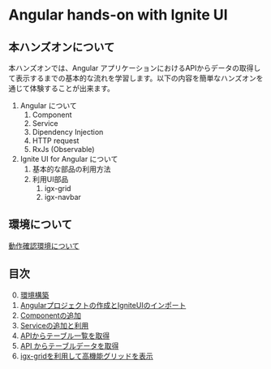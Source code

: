 # Angular hands-on with Ignite UI

## 本ハンズオンについて

本ハンズオンでは、Angular アプリケーションにおけるAPIからデータの取得して表示するまでの基本的な流れを学習します。以下の内容を簡単なハンズオンを通じて体験することが出来ます。

1. Angular について
    1. Component
    2. Service
    3. Dipendency Injection
    4. HTTP request
    5. RxJs (Observable)
3. Ignite UI for Angular について
    1. 基本的な部品の利用方法
    2. 利用UI部品
        1. igx-grid
        2. igx-navbar

## 環境について

[動作確認環境について](docs/00-環境構築.md)

## 目次
0. [環境構築](docs/00-環境構築.md)
1. [Angularプロジェクトの作成とIgniteUIのインポート](docs/01-Angularプロジェクトの作成とIgniteUIのインポート.md)
2. [Componentの追加](docs/02-Componentの追加.md)
3. [Serviceの追加と利用](docs/03-Serviceの追加と利用.md)
4. [APIからテーブル一覧を取得](docs/04-APIからテーブル一覧を取得.md)
5. [API からテーブルデータを取得](docs/05-APIからテーブルデータを取得.md)
6. [igx-gridを利用して高機能グリッドを表示](docs/06-igx-gridを利用して高機能グリッドを表示.md)